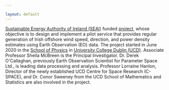 ```yaml
---

layout: default
---
```


[Sustainable Energy Authority of Ireland (SEAI)](https://www.seai.ie) funded [project](https://www.seai.ie/data-and-insights/seai-research/research-projects/details/building-upon-copernicus-earth-observation-services-to-augment-wind-measurement-coverage-of-the-oredp-offshore-renewable-energy-assessment-areas), whose objective is to design and implement a pilot service that provides regular generation of Irish offshore wind speed, direction, and power density estimates using Earth Observation (EO) data. The project started in June 2020 in the [School of Physics](https://www.ucd.ie/physics/) in [University College Dublin (UCD)](https://www.ucd.ie/). Associate Professor Sheila McBreen is the Principal Investigator. Dr. Derek O'Callaghan, previously Earth Observation Scientist for Parameter Space Ltd., is leading data processing and analysis. Professor Lorraine Hanlon, Director of the newly established UCD Centre for Space Research (C-SPACE), and Dr. Conor Sweeney from the UCD School of Mathematics and Statistics are also involved in the project.


